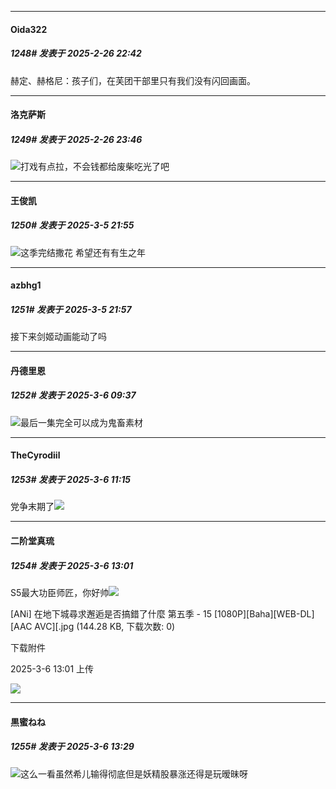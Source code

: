 ﻿
*****

####  Oida322  
##### 1248#       发表于 2025-2-26 22:42

赫定、赫格尼：孩子们，在芙团干部里只有我们没有闪回画面。

*****

####  洛克萨斯  
##### 1249#       发表于 2025-2-26 23:46

<img src="https://static.saraba1st.com/image/smiley/face2017/067.png" referrerpolicy="no-referrer">打戏有点拉，不会钱都给废柴吃光了吧

*****

####  王俊凯  
##### 1250#       发表于 2025-3-5 21:55

<img src="https://static.saraba1st.com/image/smiley/face2017/135.png" referrerpolicy="no-referrer">这季完结撒花 希望还有有生之年

*****

####  azbhg1  
##### 1251#       发表于 2025-3-5 21:57

接下来剑姬动画能动了吗


*****

####  丹德里恩  
##### 1252#       发表于 2025-3-6 09:37

<img src="https://static.saraba1st.com/image/smiley/face2017/037.png" referrerpolicy="no-referrer">最后一集完全可以成为鬼畜素材


*****

####  TheCyrodiil  
##### 1253#       发表于 2025-3-6 11:15

党争末期了<img src="https://static.saraba1st.com/image/smiley/face2017/048.png" referrerpolicy="no-referrer">


*****

####  二阶堂真琉  
##### 1254#       发表于 2025-3-6 13:01

S5最大功臣师匠，你好帅<img src="https://static.saraba1st.com/image/smiley/face2017/136.png" referrerpolicy="no-referrer">

[ANi] 在地下城尋求邂逅是否搞錯了什麼 第五季 - 15 [1080P][Baha][WEB-DL][AAC AVC][.jpg
(144.28 KB, 下载次数: 0)

下载附件

2025-3-6 13:01 上传

<img src="https://img.saraba1st.com/forum/202503/06/130110opf0j9zne6gjp1s8.jpg" referrerpolicy="no-referrer">


*****

####  黒蜜ねね  
##### 1255#       发表于 2025-3-6 13:29

<img src="https://static.saraba1st.com/image/smiley/face2017/067.png" referrerpolicy="no-referrer">这么一看虽然希儿输得彻底但是妖精股暴涨还得是玩暧昧呀

